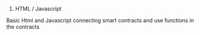 1. HTML / Javascript

Basic Html and Javascript connecting smart contracts and use functions in the contracts

